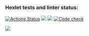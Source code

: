 ### Hexlet tests and linter status:
[![Actions Status](https://github.com/seeu359/python-project-lvl2/workflows/hexlet-check/badge.svg)](https://github.com/seeu359/python-project-lvl2/actions)
<a href="https://codeclimate.com/github/seeu359/python-project-lvl2/maintainability"><img src="https://api.codeclimate.com/v1/badges/592c10dfa0e8e72e5fea/maintainability" /></a>
<a href="https://codeclimate.com/github/seeu359/python-project-lvl2/test_coverage"><img src="https://api.codeclimate.com/v1/badges/592c10dfa0e8e72e5fea/test_coverage" /></a>
[![Code check](https://github.com/seeu359/python-project-lvl2/actions/workflows/lint_and_pytest_checks.yml/badge.svg)](https://github.com/seeu359/python-project-lvl2/actions/workflows/lint_and_pytest_checks.yml)

<a href="https://asciinema.org/a/511274" target="_blank"><img src="https://asciinema.org/a/511274.svg" /></a>